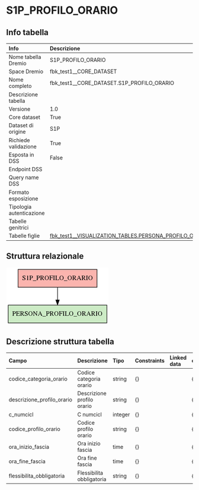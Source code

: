# S1P_PROFILO_ORARIO

## Info tabella

| Info                     | Descrizione                                                                                                                   |
|:-------------------------|:------------------------------------------------------------------------------------------------------------------------------|
| Nome tabella Dremio      | S1P_PROFILO_ORARIO                                                                                                            |
| Space Dremio             | fbk_test1__CORE_DATASET                                                                                                       |
| Nome completo            | fbk_test1__CORE_DATASET.S1P_PROFILO_ORARIO                                                                                    |
| Descrizione tabella      |                                                                                                                               |
| Versione                 | 1.0                                                                                                                           |
| Core dataset             | True                                                                                                                          |
| Dataset di origine       | S1P                                                                                                                           |
| Richiede validazione     | True                                                                                                                          |
| Esposta in DSS           | False                                                                                                                         |
| Endpoint DSS             |                                                                                                                               |
| Query name DSS           |                                                                                                                               |
| Formato esposizione      |                                                                                                                               |
| Tipologia autenticazione |                                                                                                                               |
| Tabelle genitrici        |                                                                                                                               |
| Tabelle figlie           | [fbk_test1__VISUALIZATION_TABLES.PERSONA_PROFILO_ORARIO](/fbk_test1__VISUALIZATION_TABLES/PERSONA_PROFILO_ORARIO/markdown.md) |

## Struttura relazionale

![S1P_PROFILO_ORARIO](./graph_png.png)

## Descrizione struttura tabella

| Campo                      | Descrizione                | Tipo    | Constraints   | Linked data   | errors   |
|:---------------------------|:---------------------------|:--------|:--------------|:--------------|:---------|
| codice_categoria_orario    | Codice categoria orario    | string  | {}            |               | {}       |
| descrizione_profilo_orario | Descrizione profilo orario | string  | {}            |               | {}       |
| c_numcicl                  | C numcicl                  | integer | {}            |               | {}       |
| codice_profilo_orario      | Codice profilo orario      | string  | {}            |               | {}       |
| ora_inizio_fascia          | Ora inizio fascia          | time    | {}            |               | {}       |
| ora_fine_fascia            | Ora fine fascia            | time    | {}            |               | {}       |
| flessibilita_obbligatoria  | Flessibilita obbligatoria  | string  | {}            |               | {}       |
